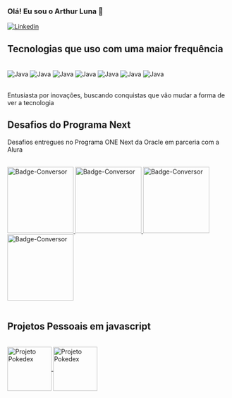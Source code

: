 
### Olá! Eu sou o Arthur Luna 👋

[![Linkedin](https://img.shields.io/badge/LinkedIn-0077B5?style=for-the-badge&logo=linkedin&logoColor=white)](https://www.linkedin.com/in/arthur-luna-155580228/)

## Tecnologias que uso com uma maior frequência

<div style="display: inline_block "><br/>
    <img align="center" alt="Java" src="https://img.shields.io/badge/Java-ED8B00?style=for-the-badge&logo=openjdk&logoColor=white"/>
    <img align="center" alt="Java" src="https://img.shields.io/badge/Spring-6DB33F?style=for-the-badge&logo=spring&logoColor=white"/>
    <img align="center" alt="Java" src="https://img.shields.io/badge/PostgreSQL-316192?style=for-the-badge&logo=postgresql&logoColor=white"/>
    <img align="center" alt="Java" src="https://img.shields.io/badge/HTML5-E34F26?style=for-the-badge&logo=html5&logoColor=white"/>
    <img align="center" alt="Java" src="https://img.shields.io/badge/CSS3-1572B6?style=for-the-badge&logo=css3&logoColor=white"/>
    <img align="center" alt="Java" src="https://img.shields.io/badge/JavaScript-F7DF1E?style=for-the-badge&logo=javascript&logoColor=black"/>
    <img align="center" alt="Java" src="https://img.shields.io/badge/Python-3776AB?style=for-the-badge&logo=python&logoColor=white"/>

</div><br/>

Entusiasta por inovações, buscando conquistas que vão mudar a forma de ver a tecnologia

## Desafios do Programa Next

Desafios entregues no Programa ONE Next da Oracle em parceria com a Alura


<div style="display: inline_block "><br/>
    <a href="https://github.com/Lunaartur/conversormoedas">
  <img src="https://github.com/user-attachments/assets/ee7de4a0-3720-4baa-8cf4-7e84ab798580" alt="Badge-Conversor" width="150">
</a>
   <a href="https://github.com/Lunaartur/literalura">
  <img src="https://github.com/user-attachments/assets/8bc26afb-de72-4714-9853-5354775723cc" alt="Badge-Conversor" width="150">
</a>
<a href="https://github.com/Lunaartur/desafiocodificador">
  <img src="https://github.com/user-attachments/assets/66dc0d4d-5e9a-4c7e-a618-065c76c68dbf" alt="Badge-Conversor" width="150">
</a>
<a href="https://github.com/Lunaartur/alurahub">
  <img src="https://github.com/user-attachments/assets/a3c7ae93-f2e0-4dc0-b964-14773729fd2d" alt="Badge-Conversor" width="150">
</a>

</div><br/>

## Projetos Pessoais em javascript

<div style="display: inline_block "><br/>
    <a href="https://pokedexmaster.vercel.app/">
    <img align="center" src="https://github.com/user-attachments/assets/fea1f4a6-1515-4b44-bc46-380e899a472a" alt="Projeto Pokedex" width="100" > 
    </a>
    <a href="https://weatherapp1-ecru.vercel.app/">
    <img align="center" src="https://github.com/user-attachments/assets/02d5c55b-dd90-4a9f-9b5b-ff319b0344f0" alt="Projeto Pokedex" width="100"> 
    </a>
</div><br/>






















